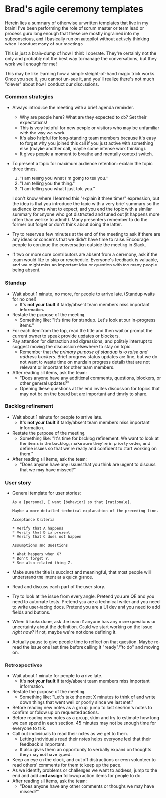 # Brad's agile ceremony templates

Herein lies a summary of otherwise unwritten templates that live in my brain! I've been performing the role of scrum master or team lead or process guru long enough that these are mostly ingrained into my subconscious, and I basically run on autopilot without actively thinking when I conduct many of our meetings.

This is just a brain-dump of how I think I operate. They're certainly not the only and probably not the best way to manage the conversations, but they work well enough for me!

This may be like learning how a simple sleight-of-hand magic trick works. Once you see it, you cannot un-see it, and you'll realize there's not much "clever" about how I conduct our discussions.

### Common strategies

* Always introduce the meeting with a brief agenda reminder.

  * Why are people here? What are they expected to do? Set their expectations!
  * This is very helpful for new people or visitors who may be unfamiliar with the way we work.
  * It's also helpful for long-standing team members because it's easy to forget why you joined this call if you just active with something else (maybe another call, maybe some intense work thinking).
  * It gives people a moment to breathe and mentally context switch.

* To present a topic for maximum audience retention: explain the topic three times.

  1. "I am telling you what I'm going to tell you."
  2. "I am telling you the thing."
  3. "I am telling you what I just told you."

  I don't know where I learned this "explain it three times" expression, but the idea is that you introduce the topic with a very brief summary so the audience knows what to expect, and you end the topic with a similar summary for anyone who got distracted and tuned out (it happens more often than we like to admit!). Many presenters remember to do the former but forget or don't think about doing the latter.

* Try to reserve a few minutes at the end of the meeting to ask if there are any ideas or concerns that we didn't have time to raise. Encourage people to continue the conversation outside the meeting in Slack.
* If two or more core contributors are absent from a ceremony, ask if the team would like to skip or reschedule. Everyone's feedback is valuable, and we might miss an important idea or question with too many people being absent.

### Standup

* Wait about 1 minute, no more, for people to arrive late. (Standup waits for no one!)
  * It's **not your fault** if tardy/absent team members miss important information.
* Restate the purpose of the meeting.
  * Something like: "It's time for standup. Let's look at our in-progress items."
* For each item from the top, read the title and then wait or prompt the current owner to speak provide updates or blockers.
* Pay attention for distraction and digressions, and politely interrupt to suggest moving the discussion elsewhere to stay on topic.
  * Remember that *the primary purpose of standup is to raise and address blockers*. Brief progress status updates are fine, but we do not want to waste time on mundain progress details that are not relevant or important for other team members.
* After reading all items, ask the team:
  * "Does anyone have any additional comments, questions, blockers, or other general updates?"
  * Opening these questions at the end invites discussion for topics that may not be on the board but are important and timely to share.

### Backlog refinement

* Wait about 1 minute for people to arrive late.
  * It's **not your fault** if tardy/absent team members miss important information.
* Restate the purpose of the meeting.
  * Something like: "It's time for backlog refinement. We want to look at the items in the backlog, make sure they're in priority order, and define issues so that we're ready and confident to start working on them."
* After reading all items, ask the team:
  * "Does anyone have any issues that you think are urgent to discuss that we may have missed?"

### User story

* General template for user stories:

    ```
    As a [persona], I want [behavior] so that [rationale].

    Maybe a more detailed technical explanation of the preceding line.

    Acceptance Criteria

    * Verify that A happens
    * Verify that B is present
    * Verify that C does not happen

    Assumptions and Questions

    * What happens when X?
    * Don't forget Y.
    * See also related thing Z.
    ```

* Make sure the title is succinct and meaningful, that most people will understand the intent at a quick glance.
* Read and discuss each part of the user story.
* Try to look at the issue from every angle. Pretend you are QE and you need to automate tests. Pretend you are a technical writer and you need to write user-facing docs. Pretend you are a UI dev and you need to add fields and buttons.
* When it looks done, ask the team if anyone has any more questions or uncertainty about the definition. Could we start working on the issue *right now*? If not, maybe we're not done defining it.
* Actually pause to give people time to reflect on that question. Maybe re-read the issue one last time before calling it "ready"/"to do" and moving on.

### Retrospectives

* Wait about 1 minute for people to arrive late.
  * It's **not your fault** if tardy/absent team members miss important information.
* Restate the purpose of the meeting.
  * Something like: "Let's take the next X minutes to think of and write down things that went well or poorly since we last met."
* Before reading new notes as a group, jump to last session's notes to confirm or follow up on requested actions.
* Before reading new notes as a group, skim and try to estimate how long we can spend in each section. 45 minutes may not be enough time for everyone to talk.
* Call out individuals to read their notes as we get to them.
  * Letting individuals read their notes helps everyone feel that their feedback is important.
  * It also gives them an opportunity to verbally expand on thoughts they may not have typed.
* Keep an eye on the clock, and cut off distractions or even volunteer to read others' comments for them to keep up the pace.
* As we identify problems or challenges we want to address, jump to the end and add **and assign** followup action items for people to do.
* After reading all items, ask the team:
  * "Does anyone have any other comments or thoughs we may have missed?"

